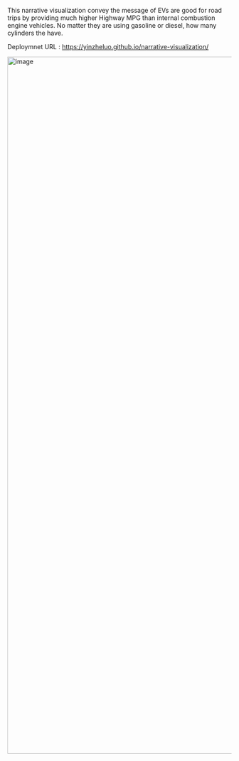This narrative visualization convey the message of EVs are good for road trips by providing much higher Highway MPG than internal combustion engine vehicles. 
No matter they are using gasoline or diesel, how many cylinders the have.

Deploymnet URL : https://yinzheluo.github.io/narrative-visualization/

<img width="1565" alt="image" src="https://github.com/user-attachments/assets/2ab830b3-ac7a-4cc9-bcb5-abd1f142a574">

